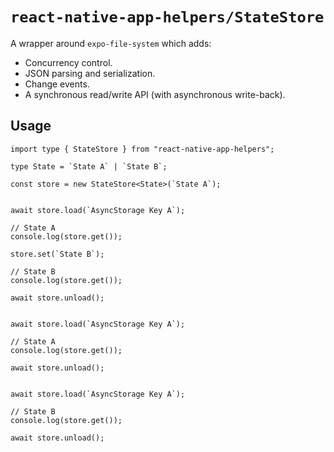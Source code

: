 # `react-native-app-helpers/StateStore`

A wrapper around `expo-file-system` which adds:

- Concurrency control.
- JSON parsing and serialization.
- Change events.
- A synchronous read/write API (with asynchronous write-back).

## Usage

```tsx
import type { StateStore } from "react-native-app-helpers";

type State = `State A` | `State B`;

const store = new StateStore<State>(`State A`);


await store.load(`AsyncStorage Key A`);

// State A
console.log(store.get());

store.set(`State B`);

// State B
console.log(store.get());

await store.unload();


await store.load(`AsyncStorage Key A`);

// State A
console.log(store.get());

await store.unload();


await store.load(`AsyncStorage Key A`);

// State B
console.log(store.get());

await store.unload();
```
